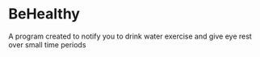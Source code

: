 # BeHealthy
A program created to notify you to drink water exercise and give eye rest over small time periods 
